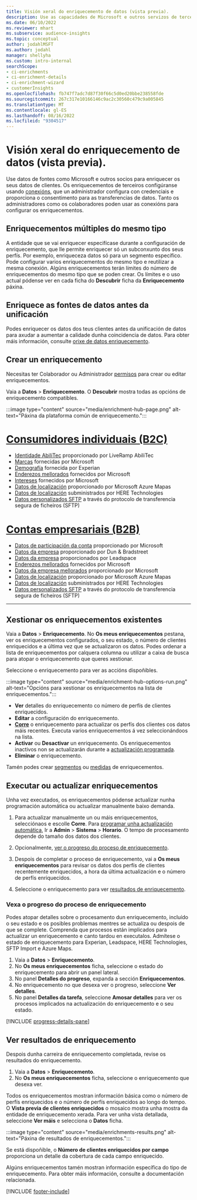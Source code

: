 ```yaml
---
title: Visión xeral do enriquecemento de datos (vista previa).
description: Use as capacidades de Microsoft e outros servizos de terceiros para enriquecer os datos dos seus clientes.
ms.date: 06/10/2022
ms.reviewer: mhart
ms.subservice: audience-insights
ms.topic: conceptual
author: jodahlMSFT
ms.author: jodahl
manager: shellyha
ms.custom: intro-internal
searchScope:
- ci-enrichments
- ci-enrichment-details
- ci-enrichment-wizard
- customerInsights
ms.openlocfilehash: fb747f7adc7d87f30f66c5d0ed20bbe238558fde
ms.sourcegitcommit: 267c317e10166146c9ac2c30560c479c9a005845
ms.translationtype: MT
ms.contentlocale: gl-ES
ms.lasthandoff: 08/16/2022
ms.locfileid: "9304517"
---
```

# <a name="data-enrichment-preview-overview"></a>Visión xeral do enriquecemento de datos (vista previa).

Use datos de fontes como Microsoft e outros socios para enriquecer os seus datos de clientes. Os enriquecementos de terceiros configúranse usando [conexións](connections.md), que un administrador configura con credenciais e proporciona o consentimento para as transferencias de datos. Tanto os administradores como os colaboradores poden usar as conexións para configurar os enriquecementos.  

## <a name="multiple-enrichments-of-the-same-type"></a>Enriquecementos múltiples do mesmo tipo

A entidade que se vai enriquecer especifícase durante a configuración de enriquecemento, que lle permite enriquecer só un subconxunto dos seus perfís. Por exemplo, enriqueceza datos só para un segmento específico. Pode configurar varios enriquecementos do mesmo tipo e reutilizar a mesma conexión. Algúns enriquecementos terán límites do número de enriquecementos do mesmo tipo que se poden crear. Os límites e o uso actual pódense ver en cada ficha do **Descubrir** ficha da **Enriquecemento** páxina.

## <a name="enrich-data-sources-before-unification"></a>Enriquece as fontes de datos antes da unificación

Podes enriquecer os datos dos teus clientes antes da unificación de datos para axudar a aumentar a calidade dunha coincidencia de datos. Para obter máis información, consulte [orixe de datos enriquecemento](data-sources-enrichment.md).

## <a name="create-an-enrichment"></a>Crear un enriquecemento

Necesitas ter Colaborador ou Administrador [permisos](permissions.md) para crear ou editar enriquecementos.

Vaia a **Datos** > **Enriquecemento**. O **Descubrir** mostra todas as opcións de enriquecemento compatibles.

:::image type="content" source="media/enrichment-hub-page.png" alt-text="Páxina da plataforma común de enriquecemento.":::

# <a name="individual-consumers-b-to-c"></a>[Consumidores individuais (B2C)](#tab/b2c)

- [Identidade AbiliTec](enrichment-liveramp.md) proporcionado por LiveRamp AbiliTec
- [Marcas](enrichment-microsoft.md) fornecidas por Microsoft
- [Demografía](enrichment-experian.md) fornecida por Experian
- [Enderezos mellorados](enrichment-enhanced-addresses.md) fornecidos por Microsoft
- [Intereses](enrichment-microsoft.md) fornecidos por Microsoft
- [Datos de localización](enrichment-azure-maps.md) proporcionado por Microsoft Azure Mapas
- [Datos de localización](enrichment-here.md) subministrados por HERE Technologies
- [Datos personalizados SFTP](enrichment-SFTP-custom-import.md) a través do protocolo de transferencia segura de ficheiros (SFTP)

# <a name="business-accounts-b-to-b"></a>[Contas empresariais (B2B)](#tab/b2b)

- [Datos de participación da conta](enrichment-office.md) proporcionado por Microsoft
- [Datos da empresa](enrichment-dnb.md) proporcionado por Dun & Bradstreet
- [Datos da empresa](enrichment-leadspace.md) proporcionados por Leadspace
- [Enderezos mellorados](enrichment-enhanced-addresses.md) fornecidos por Microsoft
- [Datos da empresa mellorados](enrichment-enhanced-company-data.md) proporcionado por Microsoft
- [Datos de localización](enrichment-azure-maps.md) proporcionado por Microsoft Azure Mapas
- [Datos de localización](enrichment-here.md) subministrados por HERE Technologies
- [Datos personalizados SFTP](enrichment-SFTP-custom-import.md) a través do protocolo de transferencia segura de ficheiros (SFTP)

---

## <a name="manage-existing-enrichments"></a>Xestionar os enriquecementos existentes

Vaia a **Datos** > **Enriquecemento**. No **Os meus enriquecementos** pestana, ver os enriquecementos configurados, o seu estado, o número de clientes enriquecidos e a última vez que se actualizaron os datos. Podes ordenar a lista de enriquecementos por calquera columna ou utilizar a caixa de busca para atopar o enriquecemento que queres xestionar.

Seleccione o enriquecemento para ver as accións dispoñibles.

:::image type="content" source="media/enrichment-hub-options-run.png" alt-text="Opcións para xestionar os enriquecementos na lista de enriquecementos.":::

- **Ver** detalles do enriquecemento co número de perfís de clientes enriquecidos.
- **Editar** a configuración do enriquecemento.
- [**Corre**](#run-or-refresh-enrichments) o enriquecemento para actualizar os perfís dos clientes cos datos máis recentes. Executa varios enriquecementos á vez seleccionándoos na lista.
- **Activar** ou **Desactivar** un enriquecemento. Os enriquecementos inactivos non se actualizarán durante a [actualización programada](schedule-refresh.md).
- **Eliminar** o enriquecemento.

Tamén podes crear [segmentos](segments.md) ou [medidas](measures.md) de enriquecementos.

## <a name="run-or-refresh-enrichments"></a>Executar ou actualizar enriquecementos

Unha vez executados, os enriquecementos pódense actualizar nunha programación automática ou actualizar manualmente baixo demanda.

1. Para actualizar manualmente un ou máis enriquecementos, selecciónaos e escolle **Corre**. Para [programar unha actualización automática](schedule-refresh.md), Ir a **Admin** > **Sistema** > **Horario**. O tempo de procesamento depende do tamaño dos datos dos clientes.

1. Opcionalmente, [ver o progreso do proceso de enriquecemento](#see-the-progress-of-the-enrichment-process).

1. Despois de completar o proceso de enriquecemento, vai a **Os meus enriquecementos** para revisar os datos dos perfís de clientes recentemente enriquecidos, a hora da última actualización e o número de perfís enriquecidos.

1. Seleccione o enriquecemento para ver [resultados de enriquecemento](#view-enrichment-results).

### <a name="see-the-progress-of-the-enrichment-process"></a>Vexa o progreso do proceso de enriquecemento

Podes atopar detalles sobre o procesamento dun enriquecemento, incluído o seu estado e os posibles problemas mentres se actualiza ou despois de que se complete. Comprenda que procesos están implicados para actualizar un enriquecemento e canto tardou en executalos. Admítese o estado de enriquecemento para Experian, Leadspace, HERE Technologies, SFTP Import e Azure Maps.

1. Vaia a **Datos** > **Enriquecemento**.
1. No **Os meus enriquecementos** ficha, seleccione o estado do enriquecemento para abrir un panel lateral.
1. No panel **Detalles do progreso**, expanda a sección **Enriquecementos**.
1. No enriquecemento no que desexa ver o progreso, seleccione **Ver detalles**.
1. No panel **Detalles da tarefa**, seleccione **Amosar detalles** para ver os procesos implicados na actualización do enriquecemento e o seu estado.

[!INCLUDE [progress-details-pane](includes/progress-details-pane.md)]

## <a name="view-enrichment-results"></a>Ver resultados de enriquecemento

Despois dunha carreira de enriquecemento completada, revise os resultados do enriquecemento.

1. Vaia a **Datos** > **Enriquecemento**.
1. No **Os meus enriquecementos** ficha, seleccione o enriquecemento que desexa ver.

Todos os enriquecementos mostran información básica como o número de perfís enriquecidos e o número de perfís enriquecidos ao longo do tempo. O **Vista previa de clientes enriquecidos** o mosaico mostra unha mostra da entidade de enriquecemento xerada. Para ver unha vista detallada, seleccione **Ver máis** e selecciona o **Datos** ficha.

:::image type="content" source="media/enrichments-results.png" alt-text="Páxina de resultados de enriquecementos.":::

Se está dispoñible, o **Número de clientes enriquecidos por campo** proporciona un detalle da cobertura de cada campo enriquecido.

Algúns enriquecementos tamén mostran información específica do tipo de enriquecemento. Para obter máis información, consulte a documentación relacionada.

[!INCLUDE [footer-include](includes/footer-banner.md)]
